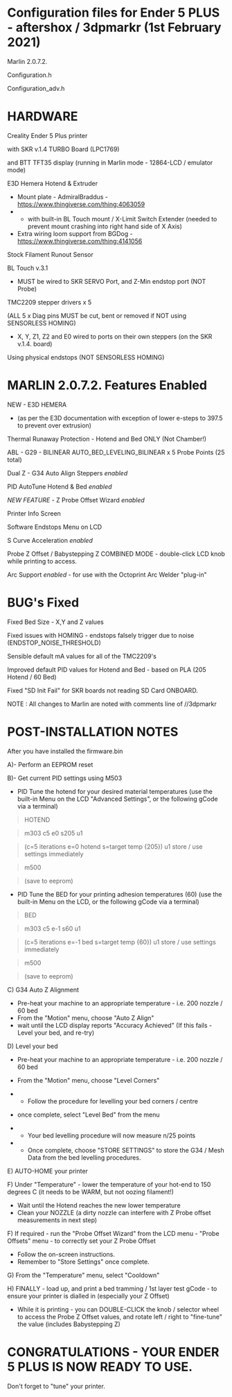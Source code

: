 Configuration files for Ender 5 PLUS - aftershox / 3dpmarkr (1st February 2021)
===============================================================================

Marlin 2.0.7.2.

Configuration.h

Configuration_adv.h

HARDWARE
========
Creality Ender 5 Plus printer

with SKR v.1.4 TURBO Board (LPC1769)

and BTT TFT35 display (running in Marlin mode - 12864-LCD / emulator mode)

E3D Hemera Hotend & Extruder
- Mount plate - AdmiralBraddus - https://www.thingiverse.com/thing:4063059
- - with built-in BL Touch mount / X-Limit Switch Extender (needed to prevent mount crashing into right hand side of X Axis)
- Extra wiring loom support from BGDog - https://www.thingiverse.com/thing:4141056 

Stock Filament Runout Sensor

BL Touch v.3.1

- MUST be wired to SKR SERVO Port, and Z-Min endstop port (NOT Probe)


TMC2209 stepper drivers x 5

(ALL 5 x Diag pins MUST be cut, bent or removed if NOT using SENSORLESS HOMING)
- X, Y, Z1, Z2 and E0 wired to ports on their own steppers (on the SKR v.1.4. board)

Using physical endstops (NOT SENSORLESS HOMING)

MARLIN 2.0.7.2. Features Enabled
================================
NEW - E3D HEMERA
- (as per the E3D documentation with exception of lower e-steps to 397.5 to prevent over extrusion)

Thermal Runaway Protection - Hotend and Bed ONLY (Not Chamber!)

ABL - G29 - BILINEAR AUTO_BED_LEVELING_BILINEAR x 5 Probe Points (25 total)

Dual Z - G34 Auto Align Steppers *enabled*

PID AutoTune Hotend & Bed *enabled*

*NEW FEATURE* - Z Probe Offset Wizard *enabled*

Printer Info Screen

Software Endstops Menu on LCD

S Curve Acceleration *enabled* 

Probe Z Offset / Babystepping Z COMBINED MODE - double-click LCD knob while printing to access.

Arc Support *enabled* - for use with the Octoprint Arc Welder "plug-in"


BUG's Fixed
===========
Fixed Bed Size - X,Y and Z values

Fixed issues with HOMING - endstops falsely trigger due to noise (ENDSTOP_NOISE_THRESHOLD) 

Sensible default mA values for all of the TMC2209's 

Improved default PID values for Hotend and Bed - based on PLA (205 Hotend / 60 Bed)

Fixed "SD Init Fail" for SKR boards not reading SD Card ONBOARD.

NOTE : All changes to Marlin are noted with comments line of //3dpmarkr

POST-INSTALLATION NOTES
=======================
After you have installed the firmware.bin

A)- Perform an EEPROM reset

B)- Get current PID settings using M503

- PID Tune the hotend for your desired material temperatures (use the built-in Menu on the LCD "Advanced Settings", or the following gCode via a terminal)

>HOTEND

>m303 c5 e0 s205 u1

>(c=5 iterations e=0 hotend s=target temp {205}) u1 store / use settings immediately

>m500

>(save to eeprom)

- PID Tune the BED for your printing adhesion temperatures (60) (use the built-in Menu on the LCD, or the following gCode via a terminal)

>BED

>m303 c5 e-1 s60 u1

>(c=5 iterations e=-1 bed s=target temp {60}) u1 store / use settings immediately

>m500

>(save to eeprom)

C) G34 Auto Z Alignment
- Pre-heat your machine to an appropriate temperature - i.e. 200 nozzle / 60 bed
- From the "Motion" menu, choose "Auto Z Align"
- wait until the LCD display reports "Accuracy Achieved" (If this fails - Level your bed, and re-try)

D) Level your bed
- Pre-heat your machine to an appropriate temperature - i.e. 200 nozzle / 60 bed
- From the "Motion" menu, choose "Level Corners"
- - Follow the procedure for levelling your bed corners / centre

- once complete, select "Level Bed" from the menu
- - Your bed levelling procedure will now measure n/25 points 
- - Once complete, choose "STORE SETTINGS" to store the G34 / Mesh Data from the bed levelling procedures.

E) AUTO-HOME your printer

F) Under "Temperature" - lower the temperature of your hot-end to 150 degrees C (it needs to be WARM, but not oozing filament!)
- Wait until the Hotend reaches the new lower temperature
- Clean your NOZZLE (a dirty nozzle can interfere with Z Probe offset measurements in next step)

F) If required - run the "Probe Offset Wizard" from the LCD menu - "Probe Offsets" menu - to correctly set your Z Probe Offset
- Follow the on-screen instructions.
- Remember to "Store Settings" once complete.

G) From the "Temperature" menu, select "Cooldown"


H) FINALLY - load up, and print a bed tramming / 1st layer test gCode - to ensure your printer is dialled in (especially your Z Offset)
- While it is printing - you can DOUBLE-CLICK the knob / selector wheel to access the Probe Z Offset values, and rotate left / right to "fine-tune" the value (includes Babystepping Z)

CONGRATULATIONS - YOUR ENDER 5 PLUS IS NOW READY TO USE.
========================================================

Don't forget to "tune" your printer.